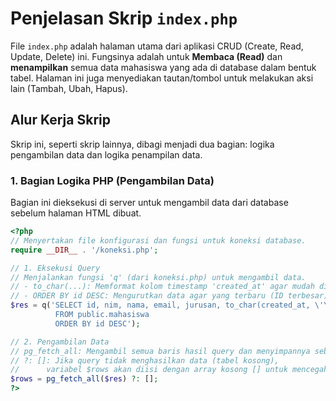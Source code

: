 # Penjelasan Skrip `index.php`

File `index.php` adalah halaman utama dari aplikasi CRUD (Create, Read, Update, Delete) ini. Fungsinya adalah untuk **Membaca (Read)** dan **menampilkan** semua data mahasiswa yang ada di database dalam bentuk tabel. Halaman ini juga menyediakan tautan/tombol untuk melakukan aksi lain (Tambah, Ubah, Hapus).

## Alur Kerja Skrip

Skrip ini, seperti skrip lainnya, dibagi menjadi dua bagian: logika pengambilan data dan logika penampilan data.

### 1. Bagian Logika PHP (Pengambilan Data)

Bagian ini dieksekusi di server untuk mengambil data dari database sebelum halaman HTML dibuat.

```php
<?php
// Menyertakan file konfigurasi dan fungsi untuk koneksi database.
require __DIR__ . '/koneksi.php';

// 1. Eksekusi Query
// Menjalankan fungsi 'q' (dari koneksi.php) untuk mengambil data.
// - to_char(...): Memformat kolom timestamp 'created_at' agar mudah dibaca.
// - ORDER BY id DESC: Mengurutkan data agar yang terbaru (ID terbesar) tampil di atas.
$res = q('SELECT id, nim, nama, email, jurusan, to_char(created_at, \'YYYY-MM-DD HH24:MI\') AS created_at
          FROM public.mahasiswa
          ORDER BY id DESC');

// 2. Pengambilan Data
// pg_fetch_all: Mengambil semua baris hasil query dan menyimpannya sebagai array.
// ?: []: Jika query tidak menghasilkan data (tabel kosong),
//      variabel $rows akan diisi dengan array kosong [] untuk mencegah error.
$rows = pg_fetch_all($res) ?: [];
?>
